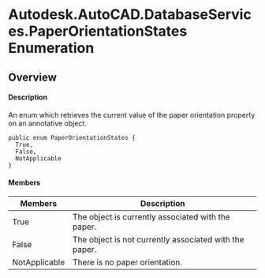 # Autodesk.AutoCAD.DatabaseServices.PaperOrientationStates Enumeration

## Overview

#### Description
An enum which retrieves the current value of the paper orientation property on an annotative object.
```text
public enum PaperOrientationStates {
  True,
  False,
  NotApplicable
}
```

#### Members
| Members | Description |
| --- | --- |
| True | The object is currently associated with the paper. |
| False | The object is not currently associated with the paper. |
| NotApplicable | There is no paper orientation. |